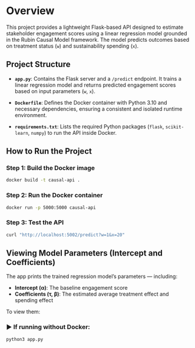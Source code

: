 # Overview
This project provides a lightweight Flask-based API designed to estimate stakeholder engagement scores using a linear regression model grounded in the Rubin Causal Model framework. The model predicts outcomes based on treatment status (`w`) and sustainability spending (`x`).
## Project Structure
- **`app.py`**: Contains the Flask server and a `/predict` endpoint. It trains a linear regression model and returns predicted engagement scores based on input parameters (`w`, `x`).

- **`Dockerfile`**: Defines the Docker container with Python 3.10 and necessary dependencies, ensuring a consistent and isolated runtime environment.

- **`requirements.txt`**: Lists the required Python packages (`flask`, `scikit-learn`, `numpy`) to run the API inside Docker.

## How to Run the Project

### Step 1: Build the Docker image
```bash
docker build -t causal-api .
```
### Step 2: Run the Docker container
```bash
docker run -p 5000:5000 causal-api
```
### Step 3: Test the API
```bash
curl "http://localhost:5002/predict?w=1&x=20"
```

## Viewing Model Parameters (Intercept and Coefficients)

The app prints the trained regression model’s parameters — including:

- **Intercept (α)**: The baseline engagement score
- **Coefficients (τ, β)**: The estimated average treatment effect and spending effect

To view them:

### ▶️ If running without Docker:

```bash
python3 app.py
